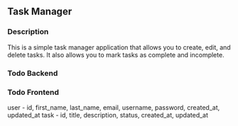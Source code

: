 ## Task Manager

### Description
This is a simple task manager application that allows you to create, edit, and delete tasks. It also allows you to mark tasks as complete and incomplete.

### Todo Backend

### Todo Frontend

user - id, first_name, last_name, email, username, password, created_at, updated_at
task - id, title, description, status, created_at, updated_at